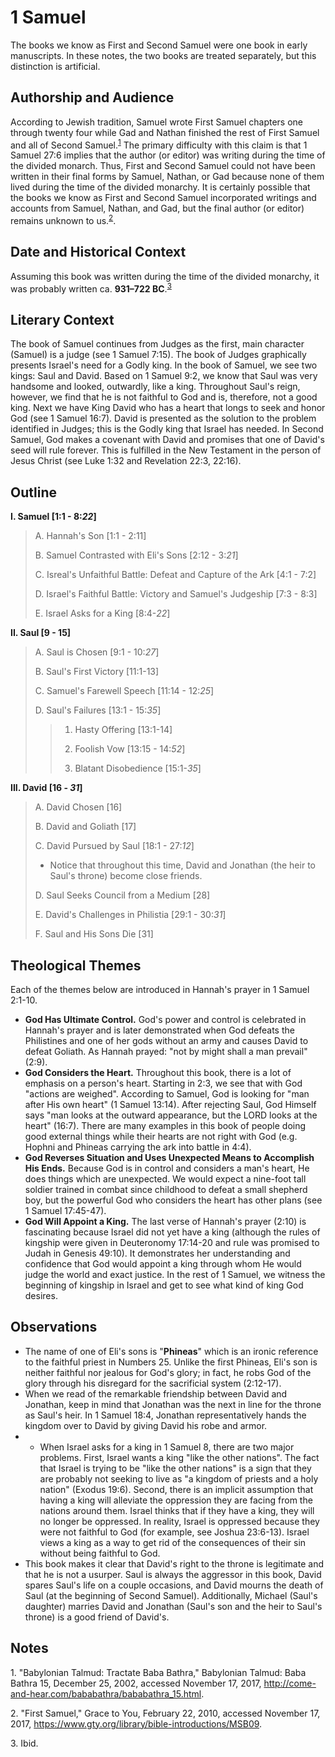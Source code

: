 # 1 Samuel

The books we know as First and Second Samuel were one book in early manuscripts. In these notes, the two books are treated separately, but this distinction is artificial.

## Authorship and Audience
According to Jewish tradition, Samuel wrote First Samuel chapters one through twenty four while Gad and Nathan finished the rest of First Samuel and all of Second Samuel.<sup>[1](#footnote1)</sup> The primary difficulty with this claim is that 1 Samuel 27:6 implies that the author (or editor) was writing during the time of the divided monarch. Thus, First and Second Samuel could not have been written in their final forms by Samuel, Nathan, or Gad because none of them lived during the time of the divided monarchy. It is certainly possible that the books we know as First and Second Samuel incorporated writings and accounts from Samuel, Nathan, and Gad, but the final author (or editor) remains unknown to us.<sup>[2](#footnote2)</sup>.

## Date and Historical Context
Assuming this book was written during the time of the divided monarchy, it was probably written ca. **931–722 BC**.<sup>[3](#footnote3)</sup>

## Literary Context
The book of Samuel continues from Judges as the first, main character (Samuel) is a judge (see 1 Samuel 7:15). The book of Judges graphically presents Israel's need for a Godly king. In the book of Samuel, we see two kings: Saul and David. Based on 1 Samuel 9:2, we know that Saul was very handsome and looked, outwardly, like a king. Throughout Saul's reign, however, we find that he is not faithful to God and is, therefore, not a good king. Next we have King David who has a heart that longs to seek and honor God (see 1 Samuel 16:7). David is presented as the solution to the problem identified in Judges; this is the Godly king that Israel has needed. In Second Samuel, God makes a covenant with David and promises that one of David's seed will rule forever. This is fulfilled in the New Testament in the person of Jesus Christ (see Luke 1:32 and Revelation 22:3, 22:16).

## Outline
**I. Samuel [1:1 - 8:*22*]**

  > A. Hannah's Son [1:1 - 2:11]
  > 
  > B. Samuel Contrasted with Eli's Sons [2:12 - 3:*21*]
  > 
  > C. Isreal's Unfaithful Battle: Defeat and Capture of the Ark [4:1 - 7:2]
  > 
  > D. Israel's Faithful Battle: Victory and Samuel's Judgeship [7:3 - 8:3]
  > 
  > E. Israel Asks for a King [8:4-*22*]

**II. Saul [9 - 15]**

  > A. Saul is Chosen [9:1 - 10:*27*]
  > 
  > B. Saul's First Victory [11:1-13]
  > 
  > C. Samuel's Farewell Speech [11:14 - 12:*25*]
  > 
  > D. Saul's Failures [13:1 - 15:*35*]
  > 
  >   > 1. Hasty Offering [13:1-14]
  >   > 
  >   > 2. Foolish Vow [13:15 - 14:*52*]
  >   > 
  >   > 3. Blatant Disobedience [15:1-*35*]

**III. David [16 - *31*]**

  > A. David Chosen [16]
  > 
  > B. David and Goliath [17]
  > 
  > C. David Pursued by Saul [18:1 - 27:*12*]
  > 
  >   - Notice that throughout this time, David and Jonathan (the heir to Saul's throne) become close friends.
  > 
  > D. Saul Seeks Council from a Medium [28]
  > 
  > E. David's Challenges in Philistia [29:1 - 30:*31*]
  > 
  > F. Saul and His Sons Die [31]

## Theological Themes

Each of the themes below are introduced in Hannah's prayer in 1 Samuel 2:1-10.

- **God Has Ultimate Control.** God's power and control is celebrated in Hannah's prayer and is later demonstrated when God defeats the Philistines and one of her gods without an army and causes David to defeat Goliath. As Hannah prayed: "not by might shall a man prevail" (2:9).
- **God Considers the Heart.** Throughout this book, there is a lot of emphasis on a person's heart. Starting in 2:3, we see that with God "actions are weighed". According to Samuel, God is looking for "man after His own heart" (1 Samuel 13:14). After rejecting Saul, God Himself says "man looks at the outward appearance, but the LORD looks at the heart" (16:7). There are many examples in this book of people doing good external things while their hearts are not right with God (e.g. Hophni and Phineas carrying the ark into battle in 4:4).
- **God Reverses Situation and Uses Unexpected Means to Accomplish His Ends.** Because God is in control and considers a man's heart, He does things which are unexpected. We would expect a nine-foot tall soldier trained in combat since childhood to defeat a small shepherd boy, but the powerful God who considers the heart has other plans (see 1 Samuel 17:45-47).
- **God Will Appoint a King.** The last verse of Hannah's prayer (2:10) is fascinating because Israel did not yet have a king (although the rules of kingship were given in Deuteronomy 17:14-20 and rule was promised to Judah in Genesis 49:10). It demonstrates her understanding and confidence that God would appoint a king through whom He would judge the world and exact justice. In the rest of 1 Samuel, we witness the beginning of kingship in Israel and get to see what kind of king God desires.

## Observations
- The name of one of Eli's sons is "**Phineas**" which is an ironic reference to the faithful priest in Numbers 25. Unlike the first Phineas, Eli's son is neither faithful nor jealous for God's glory; in fact, he robs God of the glory through his disregard for the sacrificial system (2:12-17).
- When we read of the remarkable friendship between David and Jonathan, keep in mind that Jonathan was the next in line for the throne as Saul's heir. In 1 Samuel 18:4, Jonathan representatively hands the kingdom over to David by giving David his robe and armor.
- - When Israel asks for a king in 1 Samuel 8, there are two major problems. First, Israel wants a king "like the other nations". The fact that Israel is trying to be "like the other nations" is a sign that they are probably not seeking to live as "a kingdom of priests and a holy nation" (Exodus 19:6). Second, there is an implicit assumption that having a king will alleviate the oppression they are facing from the nations around them. Israel thinks that if they have a king, they will no longer be oppressed. In reality, Israel is oppressed because they were not faithful to God (for example, see Joshua 23:6-13). Israel views a king as a way to get rid of the consequences of their sin without being faithful to God.
- This book makes it clear that David's right to the throne is legitimate and that he is not a usurper. Saul is always the aggressor in this book, David spares Saul's life on a couple occasions, and David mourns the death of Saul (at the beginning of Second Samuel). Additionally, Michael (Saul's daughter) marries David and Jonathan (Saul's son and the heir to Saul's throne) is a good friend of David's.

## Notes

<a id="footnote1">1. </a>"Babylonian Talmud: Tractate Baba Bathra," Babylonian Talmud: Baba Bathra 15, December 25, 2002, accessed November 17, 2017, http://come-and-hear.com/bababathra/bababathra_15.html.

<a id="footnote2">2. </a>"First Samuel," Grace to You, February 22, 2010, accessed November 17, 2017, https://www.gty.org/library/bible-introductions/MSB09.

<a id="footnote3">3. </a>Ibid.
